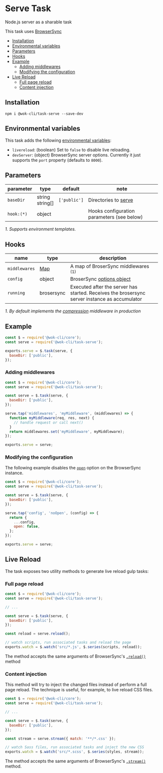 # Serve Task

Node.js server as a sharable task

This task uses [BrowserSync](https://www.browsersync.io/)

<!-- TOC -->

- [Installation](#installation)
- [Environmental variables](#environmental-variables)
- [Parameters](#parameters)
- [Hooks](#hooks)
- [Example](#example)
  - [Adding middlewares](#adding-middlewares)
  - [Modifying the configuration](#modifying-the-configuration)
- [Live Reload](#live-reload)
  - [Full page reload](#full-page-reload)
  - [Content injection](#content-injection)

<!-- /TOC -->

## Installation

```
npm i @wok-cli/task-serve --save-dev
```

## Environmental variables

This task adds the following [environmental variables](packages/core/configuration#env):

- `livereload`: (boolean) Set to `false` to disable live reloading.
- `devServer`: (object) BrowserSync server options. Currently it just supports the `port` property (defaults to `8000`).

## Parameters

| parameter  | type               | default      | note                                       |
| ---------- | ------------------ | ------------ | ------------------------------------------ |
| `baseDir`  | string<br>string[] | `['public']` | Directories to [serve][1]                  |
| `hook:(*)` | object             |              | Hooks configuration parameters (see below) |

_1. Supports environment templates._

[1]: https://www.browsersync.io/docs/options#option-server

## Hooks

| name          | type       | description                                                                                   |
| ------------- | ---------- | --------------------------------------------------------------------------------------------- |
| `middlewares` | [Map][1]   | A map of BroserSync middlewares <sup>(1)</sup>                                                |
| `config`      | object     | BroserSync [options object][3]                                                                |
| `running`     | brosersync | Executed after the server has started. Receives the brosersync server instance as accumulator |

_1. By default implements the [compression](https://www.npmjs.com/package/compression) middleware in production_

[1]: https://developer.mozilla.org/en-US/docs/Web/JavaScript/Reference/Global_Objects/Map
[2]: https://www.browsersync.io/docs/options#option-middleware
[3]: https://www.browsersync.io/docs/options

## Example

```js
const $ = require('@wok-cli/core');
const serve = require('@wok-cli/task-serve');

exports.serve = $.task(serve, {
  baseDir: ['public'],
});
```

### Adding middlewares

```js
const $ = require('@wok-cli/core');
const serve = require('@wok-cli/task-serve');

const serve = $.task(serve, {
  baseDir: ['public'],
});

serve.tap('middlewares', 'myMiddleware', (middlewares) => {
  function myMiddleware(req, res, next) {
    // handle request or call next()
  }
  return middlewares.set('myMiddleware', myMiddleware);
});

exports.serve = serve;
```

### Modifying the configuration

The following example disables the [`open`](https://www.browsersync.io/docs/options#option-open) option on the BrowserSync instance.

```js
const $ = require('@wok-cli/core');
const serve = require('@wok-cli/task-serve');

const serve = $.task(serve, {
  baseDir: ['public'],
});

serve.tap('config', 'noOpen', (config) => {
  return {
    ...config,
    open: false,
  };
});

exports.serve = serve;
```

## Live Reload

The task exposes two utility methods to generate live reload gulp tasks:

### Full page reload

```js
const $ = require('@wok-cli/core');
const serve = require('@wok-cli/task-serve');

// ...

const serve = $.task(serve, {
  baseDir: ['public'],
});

const reload = serve.reload();

// watch scripts, run associated tasks and reload the page
exports.watch = $.watch('src/*.js', $.series(scripts, reload));
```

The method accepts the same arguments of BrowserSync's [`.reload()`](https://www.browsersync.io/docs/api#api-reload) method

### Content injection

This method will try to inject the changed files instead of perform a full page reload.
The technique is useful, for example, to live reload CSS files.

```js
const $ = require('@wok-cli/core');
const serve = require('@wok-cli/task-serve');

// ...

const serve = $.task(serve, {
  baseDir: ['public'],
});

const stream = serve.stream({ match: '**/*.css' });

// watch Sass files, run associated tasks and inject the new CSS
exports.watch = $.watch('src/*.scss', $.series(styles, stream));
```

The method accepts the same arguments of BrowserSync's [`.stream()`](https://www.browsersync.io/docs/api#api-stream) method.
